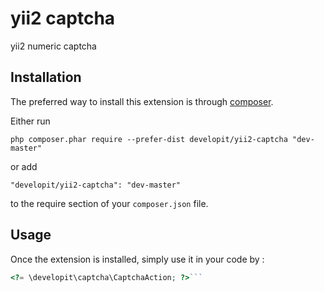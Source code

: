 yii2 captcha
============
yii2 numeric captcha

Installation
------------

The preferred way to install this extension is through [composer](http://getcomposer.org/download/).

Either run

```
php composer.phar require --prefer-dist developit/yii2-captcha "dev-master"
```

or add

```
"developit/yii2-captcha": "dev-master"
```

to the require section of your `composer.json` file.


Usage
-----

Once the extension is installed, simply use it in your code by  :

```php
<?= \developit\captcha\CaptchaAction; ?>```